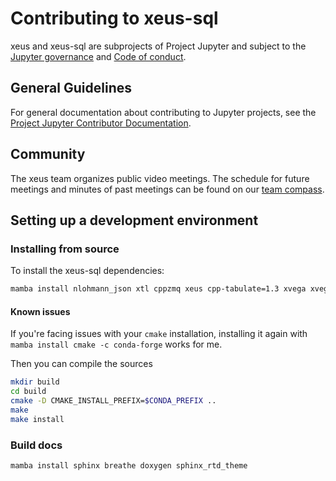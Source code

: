 # Contributing to xeus-sql

xeus and xeus-sql are subprojects of Project Jupyter and subject to the [Jupyter governance](https://github.com/jupyter/governance) and [Code of conduct](https://github.com/jupyter/governance/blob/master/conduct/code_of_conduct.md).

## General Guidelines

For general documentation about contributing to Jupyter projects, see the [Project Jupyter Contributor Documentation](https://jupyter.readthedocs.io/en/latest/contributor/content-contributor.html).

## Community

The xeus team organizes public video meetings. The schedule for future meetings and minutes of past meetings can be found on our [team compass](https://jupyter-xeus.github.io/).

## Setting up a development environment

### Installing from source

To install the xeus-sql dependencies:

```bash
mamba install nlohmann_json xtl cppzmq xeus cpp-tabulate=1.3 xvega xvega-bindings xproperty jupyterlab soci-core compilers cmake -c conda-forge
```

#### Known issues

If you're facing issues with your `cmake` installation, installing it again with `mamba install cmake -c conda-forge` works for me.

Then you can compile the sources

```bash
mkdir build
cd build
cmake -D CMAKE_INSTALL_PREFIX=$CONDA_PREFIX ..
make
make install
```

### Build docs

```
mamba install sphinx breathe doxygen sphinx_rtd_theme
```
